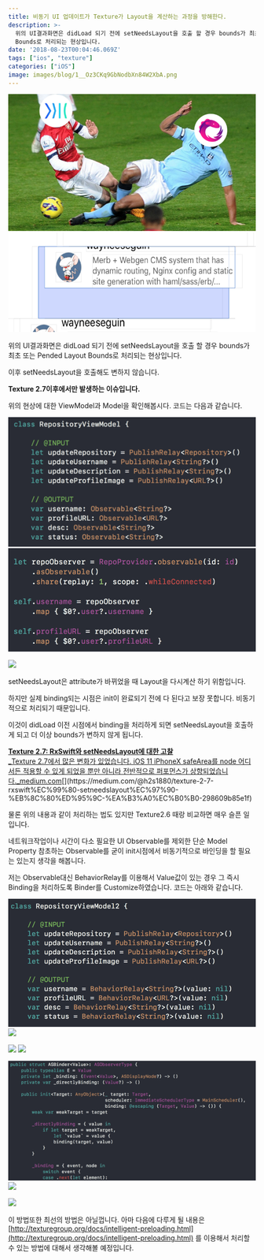 ```yaml
---
title: 비동기 UI 업데이트가 Texture가 Layout을 계산하는 과정을 방해한다.
description: >-
  위의 UI결과화면은 didLoad 되기 전에 setNeedsLayout을 호출 할 경우 bounds가 최초 또는 Pended Layout
  Bounds로 처리되는 현상입니다.
date: '2018-08-23T00:04:46.069Z'
tags: ["ios", "texture"]
categories: ["iOS"]
image: images/blog/1__Oz3CKq9GbNodbXn84W2XbA.png
---
```


![](/images/blog/1__Oz3CKq9GbNodbXn84W2XbA.png)
![](/images/blog/0__mQndCdgFuSWh4n__Q.png)

위의 UI결과화면은 didLoad 되기 전에 setNeedsLayout을 호출 할 경우 bounds가 최초 또는 Pended Layout Bounds로 처리되는 현상입니다.

이후 setNeedsLayout을 호출해도 변하지 않습니다.

**Texture 2.7이후에서만 발생하는 이슈입니다.**

위의 현상에 대한 ViewModel과 Model을 확인해봅시다. 코드는 다음과 같습니다.

![](/images/blog/1__sw9SSVDCa__A__hgQc2z43eA.png)
![](/images/blog/1__o10meKq5Guralv__CxU5FTg.png)

![](/images/blog/1__wISw4ic19m__LRYjGjQlN8g.png)

setNeedsLayout은 attribute가 바뀌었을 때 Layout을 다시계산 하기 위함입니다.

하지만 실제 binding되는 시점은 init이 완료되기 전에 다 된다고 보장 못합니다. 비동기적으로 처리되기 때문입니다.

이것이 didLoad 이전 시점에서 binding을 처리하게 되면 setNeedsLayout을 호출하게 되고 더 이상 bounds가 변하지 않게 됩니다.

[**Texture 2.7: RxSwift와 setNeedsLayout에 대한 고찰**  
_Texture 2.7에서 많은 변화가 있었습니다. iOS 11 iPhoneX safeArea를 node 어디서든 적용할 수 있게 되었을 뿐만 아니라 전반적으로 퍼포먼스가 상향되었습니다._medium.com](https://medium.com/@h2s1880/texture-2-7-rxswift%EC%99%80-setneedslayout%EC%97%90-%EB%8C%80%ED%95%9C-%EA%B3%A0%EC%B0%B0-298609b85e1f "https://medium.com/@h2s1880/texture-2-7-rxswift%EC%99%80-setneedslayout%EC%97%90-%EB%8C%80%ED%95%9C-%EA%B3%A0%EC%B0%B0-298609b85e1f")[](https://medium.com/@h2s1880/texture-2-7-rxswift%EC%99%80-setneedslayout%EC%97%90-%EB%8C%80%ED%95%9C-%EA%B3%A0%EC%B0%B0-298609b85e1f)

물론 위의 내용과 같이 처리하는 법도 있지만 Texture2.6 때랑 비교하면 매우 슬픈 일입니다.

네트워크작업이나 시간이 다소 필요한 UI Observable를 제외한 단순 Model Property 참초하는 Observable를 굳이 init시점에서 비동기적으로 바인딩을 할 필요는 있는지 생각을 해봅니다.

저는 Observable대신 BehaviorRelay를 이용해서 Value값이 있는 경우 그 즉시 Binding을 처리하도록 Binder를 Customize하였습니다. 코드는 아래와 같습니다.

![](/images/blog/1__PFZ7DxPwVJpEqtdd2bTF8Q.png)
![](/images/blog/1__wISw4ic19m__LRYjGjQlN8g.png)

![](/images/blog/1__ZnUL5w__ntk__Ax5iuu9ai1A.png)
![](/images/blog/1____cUbrkySLIte8U1CIiX7dA.png)

![](/images/blog/1__w6CQgov7azRoOC1Yvde7DQ.png)
![](/images/blog/1__OCsZwh1airQ2jgjD1ShFog.png)

![](/images/blog/1__VkEcQZGZ__bCB2d3x7x1I0w.png)

이 방법또한 최선의 방법은 아닐껍니다. 아마 다음에 다루게 될 내용은 [http://texturegroup.org/docs/intelligent-preloading.html](http://texturegroup.org/docs/intelligent-preloading.html) 를 이용해서 처리할 수 있는 방법에 대해서 생각해볼 예정입니다.